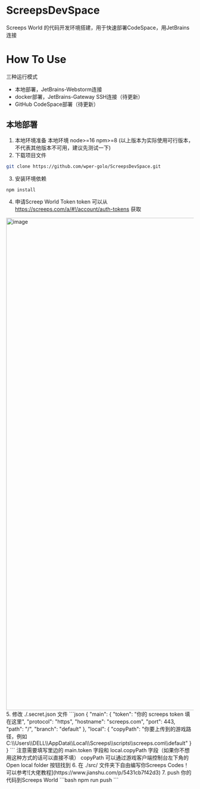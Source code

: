 # ScreepsDevSpace
Screeps World 的代码开发环境搭建，用于快速部署CodeSpace，用JetBrains 连接
# How To Use
三种运行模式
- 本地部署，JetBrains-Webstorm连接
- docker部署，JetBrains-Gateway SSH连接（待更新）
- GitHub CodeSpace部署（待更新）
## 本地部署
1. 本地环境准备
本地环境 node>=16 npm>=8 (以上版本为实际使用可行版本，不代表其他版本不可用，建议先测试一下)
2. 下载项目文件
```bash
git clone https://github.com/wper-golo/ScreepsDevSpace.git
```
3. 安装环境依赖
```bash
npm install
```
4. 申请Screep World Token
token 可以从 https://screeps.com/a/#!/account/auth-tokens 获取
<img width="1324" alt="image" src="https://github.com/wper-golo/ScreepsDevSpace/assets/77011000/c2a4a0a9-0126-475a-be93-b7ec3c9f56e6">
5. 修改 ./.secret.json 文件
```json
{
    "main": {
        "token": "你的 screeps token 填在这里",
        "protocol": "https",
        "hostname": "screeps.com",
        "port": 443,
        "path": "/",
        "branch": "default"
    },
    "local": {
        "copyPath": "你要上传到的游戏路径，例如 C:\\Users\\DELL\\AppData\\Local\\Screeps\\scripts\\screeps.com\\default"
    }
}
```
注意需要填写里边的 main.token 字段和 local.copyPath 字段（如果你不想用这种方式的话可以直接不填）   
copyPath 可以通过游戏客户端控制台左下角的 Open local folder 按钮找到
6. 在 ./src/ 文件夹下自由编写你Screeps Codes！
可以参考![大佬教程](https://www.jianshu.com/p/5431cb7f42d3)
7. push 你的代码到Screeps World
```bash
npm run push
```
